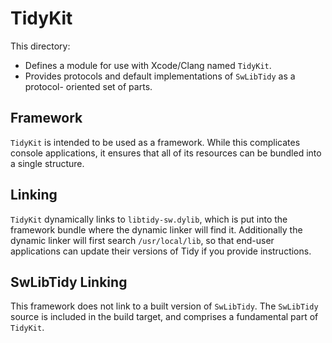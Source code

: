 # TidyKit

This directory:

- Defines a module for use with Xcode/Clang named `TidyKit`.
- Provides protocols and default implementations of `SwLibTidy` as a protocol-
  oriented set of parts.


## Framework

`TidyKit` is intended to be used as a framework. While this complicates
console applications, it ensures that all of its resources can be bundled into
a single structure.

## Linking

`TidyKit` dynamically links to `libtidy-sw.dylib`, which is put into the
framework bundle where the dynamic linker will find it. Additionally the dynamic
linker will first search `/usr/local/lib`, so that end-user applications can
update their versions of Tidy if you provide instructions.

## SwLibTidy Linking

This framework does not link to a built version of `SwLibTidy`. The `SwLibTidy`
source is included in the build target, and comprises a fundamental part of
`TidyKit`.
